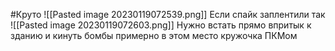 #Круто 
![[Pasted image 20230119072539.png]]
Если спайк заплентили так
![[Pasted image 20230119072603.png]]
Нужно встать прямо впритык к зданию и кинуть бомбы примерно в этом место кружочка ПКМом
